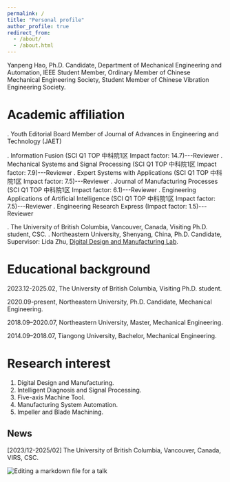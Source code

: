 ```yaml
---
permalink: /
title: "Personal profile"
author_profile: true
redirect_from: 
  - /about/
  - /about.html
---
```


Yanpeng Hao, Ph.D. Candidate, Department of Mechanical Engineering and Automation, IEEE Student Member, Ordinary Member of Chinese Mechanical Engineering Society, Student Member of Chinese Vibration Engineering Society.

Academic affiliation
======
. Youth Editorial Board Member of Journal of Advances in Engineering and Technology (JAET)


. Information Fusion (SCI Q1 TOP 中科院1区 Impact factor: 14.7)---Reviewer
. Mechanical Systems and Signal Processing (SCI Q1 TOP 中科院1区 Impact factor: 7.9)---Reviewer
. Expert Systems with Applications (SCI Q1 TOP 中科院1区 Impact factor: 7.5)---Reviewer
. Journal of Manufacturing Processes (SCI Q1 TOP 中科院1区 Impact factor: 6.1)---Reviewer
. Engineering Applications of Artificial Intelligence (SCI Q1 TOP 中科院1区 Impact factor: 7.5)---Reviewer
. Engineering Research Express (Impact factor: 1.5)---Reviewer

. The University of British Columbia, Vancouver, Canada, Visiting Ph.D. student, CSC.
. Northeastern University, Shenyang, China, Ph.D. Candidate, Supervisor: Lida Zhu, [Digital Design and Manufacturing Lab](http://faculty.neu.edu.cn/zhulida/).

Educational background
======

2023.12-2025.02,  The University of British Columbia, Visiting Ph.D. student.

2020.09-present,  Northeastern University,  Ph.D. Candidate,  Mechanical Engineering.

2018.09–2020.07,  Northeastern University,  Master,  Mechanical Engineering.

2014.09–2018.07,  Tiangong University,  Bachelor,  Mechanical Engineering.

Research interest
======
1. Digital Design and Manufacturing.
2. Intelligent Diagnosis and Signal Processing.
3. Five-axis Machine Tool.
4. Manufacturing System Automation.
5. Impeller and Blade Machining.

News
------
[2023/12-2025/02] The University of British Columbia, Vancouver, Canada, VIRS, CSC.

![Editing a markdown file for a talk](/images/UBCNEU.png)
